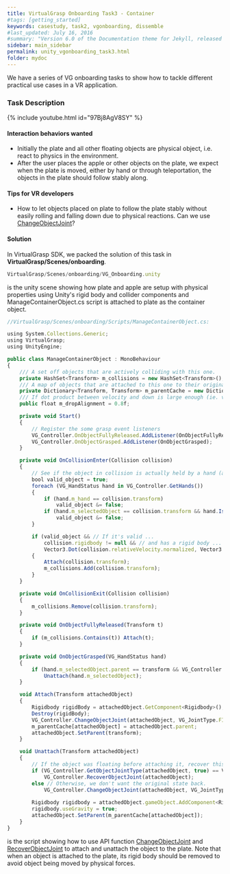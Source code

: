 ```yaml
---
title: VirtualGrasp Onboarding Task3 - Container
#tags: [getting_started]
keywords: casestudy, task2, vgonboarding, dissemble
#last_updated: July 16, 2016
#summary: "Version 6.0 of the Documentation theme for Jekyll, released July 4, 2016, implements relative links so you can view the files offline or on any server without configuring urls and baseurls. Additionally, you can store pages in subdirectories. Templates for alerts and images are available."
sidebar: main_sidebar
permalink: unity_vgonboarding_task3.html
folder: mydoc
---
```


We have a series of VG onboarding tasks to show how to tackle different practical use cases in a VR application.

### Task Description

{% include youtube.html id="97Bj8AgV8SY" %}

#### Interaction behaviors wanted

* Initially the plate and all other floating objects are physical object, i.e. react to physics in the environment.
* After the user places the apple or other objects on the plate, we expect when the plate is moved, either by hand or through teleportation, the objects in the plate should follow stably along. 

#### Tips for VR developers

* How to let objects placed on plate to follow the plate stably without easily rolling and falling down due to physical reactions. Can we use [ChangeObjectJoint](virtualgrasp_unityapi.html#changeobjectjoint)?

#### Solution

In VirtualGrasp SDK, we packed the solution of this task in **VirtualGrasp/Scenes/onboarding**.

```js
VirtualGrasp/Scenes/onboarding/VG_Onboarding.unity
````

is the unity scene showing how plate and apple are setup with physical properties using Unity's rigid body and collider components
and ManageContainerObject.cs script is attached to plate as the container object.

```js
//VirtualGrasp/Scenes/onboarding/Scripts/ManageContainerObject.cs:

using System.Collections.Generic;
using VirtualGrasp;
using UnityEngine;

public class ManageContainerObject : MonoBehaviour
{
    /// A set off objects that are actively colliding with this one.
    private HashSet<Transform> m_collisions = new HashSet<Transform>();
    /// A map of objects that are attached to this one to their original parents.
    private Dictionary<Transform, Transform> m_parentCache = new Dictionary<Transform, Transform>();
    /// If dot product between velocity and down is large enough (ie. vectors are aligned).
    public float m_dropAlignment = 0.8f;

    private void Start()
    {
        // Register the some grasp event listeners
        VG_Controller.OnObjectFullyReleased.AddListener(OnObjectFullyReleased);
        VG_Controller.OnObjectGrasped.AddListener(OnObjectGrasped);
    }

    private void OnCollisionEnter(Collision collision)
    {
        // See if the object in collision is actually held by a hand (and is not a hand itself).
        bool valid_object = true;
        foreach (VG_HandStatus hand in VG_Controller.GetHands())
        {
            if (hand.m_hand == collision.transform)
                valid_object &= false;
            if (hand.m_selectedObject == collision.transform && hand.IsHolding())
                valid_object &= false;
        }

        if (valid_object && // If it's valid ...
            collision.rigidbody != null && // and has a rigid body ...
            Vector3.Dot(collision.relativeVelocity.normalized, Vector3.down) > m_dropAlignment) // .. and if the object is dropped from somewhat above.
        {
            Attach(collision.transform);
            m_collisions.Add(collision.transform);
        }
    }

    private void OnCollisionExit(Collision collision)
    {
        m_collisions.Remove(collision.transform);
    }

    private void OnObjectFullyReleased(Transform t)
    {
        if (m_collisions.Contains(t)) Attach(t);
    }

    private void OnObjectGrasped(VG_HandStatus hand)
    {
        if (hand.m_selectedObject.parent == transform && VG_Controller.GetObjectJointType(hand.m_selectedObject) != VG_JointType.FLOATING)
            Unattach(hand.m_selectedObject);
    }

    void Attach(Transform attachedObject)
    {
        Rigidbody rigidBody = attachedObject.GetComponent<Rigidbody>();
        Destroy(rigidBody);
        VG_Controller.ChangeObjectJoint(attachedObject, VG_JointType.FIXED);
        m_parentCache[attachedObject] = attachedObject.parent;
        attachedObject.SetParent(transform);
    }

    void Unattach(Transform attachedObject)
    {
        // If the object was floating before attaching it, recover this.
        if (VG_Controller.GetObjectJointType(attachedObject, true) == VG_JointType.FLOATING)
            VG_Controller.RecoverObjectJoint(attachedObject);
        else // Otherwise, we don't want the original state back.
            VG_Controller.ChangeObjectJoint(attachedObject, VG_JointType.FLOATING);
        
        Rigidbody rigidbody = attachedObject.gameObject.AddComponent<Rigidbody>();
        rigidbody.useGravity = true;
        attachedObject.SetParent(m_parentCache[attachedObject]);
    }
}


````
is the script showing how to use API function [ChangeObjectJoint](virtualgrasp_unityapi.html#changeobjectjoint) and [RecoverObjectJoint](virtualgrasp_unityapi.html#recoverobjectjoint) to attach and unattach the object to the plate. 
Note that when an object is attached to the plate, its rigid body should be removed to avoid
object being moved by physical forces. 

